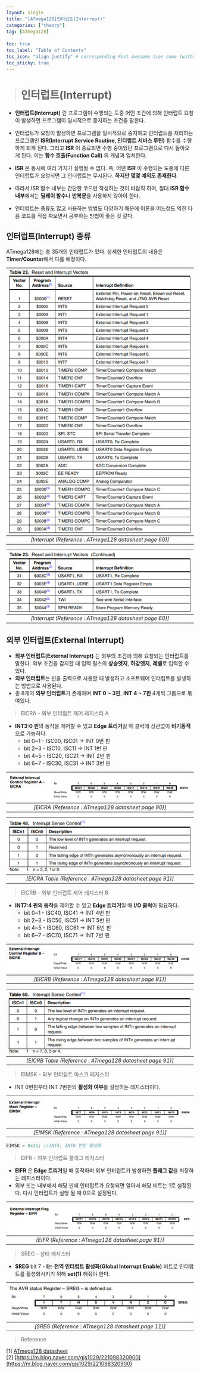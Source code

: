 ```yaml
---
layout: single
title: "[ATmega128]인터럽트(Interrupt)"
categories: ["theory"]
tag: [ATmega128]

toc: true
toc_label: "Table of Contents"
toc_icon: "align-justify" # corresponding Font Awesome icon name (without fa prefix)
toc_sticky: true
---
```


># 인터럽트(Interrupt)

* **인터럽트(Interrupt)** 란 프로그램이 수행되는 도중 어떤 조건에 의해 인터럽트 요청이 발생하면 프로그램이 일시적으로 중지하는 조건을 말한다.
* 인터럽트가 요청이 발생하면 프로그램을 일시적으로 중지하고 인터럽트를 처리하는 프로그램인 **ISR(Interrupt Service Routine, 인터럽트 서비스 루틴)** 함수를 수행하게 되게 된다. 그리고 **ISR** 이 종료되면 수행 중이었던 프로그램으로 다시 돌아오게 된다. 이는 **함수 호출(Function Call)** 의 개념과 일치한다.
* **ISR** 은 동시에 여러 가지가 실행될 수 없다. 즉, 어떤 **ISR** 이 수행되는 도중에 다른 인터럽트가 요청되면 그 인터럽트는 무시된다. **하지만 몇몇 예외도 존재한다.** 
* 따라서 ISR 함수 내부는 간단한 코드만 작성하는 것이 바람직 하며, 절대 **ISR 함수 내부**에서는 **딜레이 함수**나 **반복문**을 사용하지 않아야 한다.

* 인터럽트는 종류도 많고 사용하는 방법도 다양하기 때문에 이론을 어느정도 익힌 다음 코드를 직접 짜보면서 공부하는 방법이 좋은 것 같다.

## 인터럽트(Interrupt) 종류

ATmega128에는 총 35개의 인터럽트가 있다. 상세한 인터럽트의 내용은 **Timer/Counter**에서 다룰 예정이다.

|![blog](https://github.com/JiJinWoo/JiJinWoo.github.io/blob/master/assets/images/avrblog/interrupt1.PNG?raw=true)|
|:--:|
|*[Interrupt (Reference : ATmega128 datasheet page 60)]*|

|![blog](https://github.com/JiJinWoo/JiJinWoo.github.io/blob/master/assets/images/avrblog/interrupt2.PNG?raw=true)|
|:--:|
|*[Interrupt (Reference : ATmega128 datasheet page 60)]*|

## 외부 인터럽트(External Interrupt)

* **외부 인터럽트(External Interrupt)** 는 외부의 조건에 의해 요청되는 인터럽트를 말한다. 외부 조건을 감지할 때 입력 펄스의 **상승엣지**, **하강엣지**, **레벨**로 입력할 수 있다.
* **외부 인터럽트**는 핀을 출력으로 사용할 때 발생하고 소프트웨어 인터럽트를 발생하는 방법으로 사용된다.
* 총 8개의 **외부 인터럽트**가 존재하며 **INT 0 ~ 3핀**, **INT 4 ~ 7핀** 4개씩 그룹으로 묶여있다. 

> EICRA - 외부 인터럽트 제어 레지스터 A

* **INT3:0 핀**의 동작을 제어할 수 있고 **Edge 트리거**일 때 클럭에 상관없이 **비기동적**으로 가능하다.
	* bit 0~1 - ISC00, ISC01 -> INT 0번 핀
	* bit 2~3 - ISC10, ISC11 -> INT 1번 핀
	* bit 4~5 - ISC20, ISC21 -> INT 2번 핀
	* bit 6~7 - ISC30, ISC31 -> INT 3번 핀

|![blog](https://github.com/JiJinWoo/JiJinWoo.github.io/blob/master/assets/images/avrblog/EICRA%20page%2090.PNG?raw=true)|
|:--:|
|*[EICRA (Reference : ATmega128 datasheet page 90)]*|

|![blog](https://github.com/JiJinWoo/JiJinWoo.github.io/blob/master/assets/images/avrblog/EICRA%20table%20page%2091.PNG?raw=true)|
|:--:|
|*[EICRA Table (Reference : ATmega128 datasheet page 91)]*|

> EICRB - 외부 인터럽트 제어 레지스터 B

* **INT7:4 핀의 동작**을 제어할 수 있고 **Edge 트리거**일 때 **I/O 클럭**이 필요하다.
	* bit 0~1 - ISC40, ISC41 -> INT 4번 핀
	* bit 2~3 - ISC50, ISC51 -> INT 5번 핀
	* bit 4~5 - ISC60, ISC61 -> INT 6번 핀
	* bit 6~7 - ISC70, ISC71 -> INT 7번 핀

|![blog](https://github.com/JiJinWoo/JiJinWoo.github.io/blob/master/assets/images/avrblog/EICRB%20page%2091.PNG?raw=true)|
|:--:|
|*[EICRB (Reference : ATmega128 datasheet page 91)]*|

|![blog](https://github.com/JiJinWoo/JiJinWoo.github.io/blob/master/assets/images/avrblog/EICRB%20table%20page%2091.PNG?raw=true)|
|:--:|
|*[EICRB Table (Reference : ATmega128 datasheet page 91)]*|

> EIMSK - 외부 인터럽트 마스크 레지스터

* INT 0번핀부터 INT 7번핀의 **활성화 여부**를 설정하는 레지스터이다.

|![blog](https://github.com/JiJinWoo/JiJinWoo.github.io/blob/master/assets/images/avrblog/EIMSK%20page%2092.PNG?raw=true)|
|:--:|
|*[EIMSK (Reference : ATmega128 datasheet page 91)]*|

```cpp
EIMSK = 0x11; //INT4, INT0 번핀 활성화
```

> EIFR - 외부 인터럽트 플래그 레지스터

* **EIFR** 은 **Edge 트리거**일 때 동작하며 외부 인터럽트가 발생하면 **플래그 값**을 저장하는 레지스터이다.
* 외부 또는 내부에서 해당 핀에 인터럽트가 요청되면 알아서 해당 비트는 1로 설정된다. 다시 인터럽트가 실행 될 때 0으로 설정된다. 

|![blog](https://github.com/JiJinWoo/JiJinWoo.github.io/blob/master/assets/images/avrblog/EIFR%20page%2092.PNG?raw=true)|
|:--:|
|*[EIFR (Reference : ATmega128 datasheet page 91)]*|

> SREG - 상태 레지스터

* **SREG** bit 7 - **I**는 **전역 인터럽트 활성화(Global Interrupt Enable)** 비트로 인터럽트를 활성화시키기 위해 **set(1)** 해줘야 한다.

|![blog](https://github.com/JiJinWoo/JiJinWoo.github.io/blob/master/assets/images/avrblog/SREG%20page%2011.PNG?raw=true)|
|:--:|
|*[SREG (Reference : ATmega128 datasheet page 11)]*|

> Reference

[1] [ATmega128 datasheet](https://www.alldatasheet.com/view.jsp?Searchword=Atmega128%20datasheet&gclid=CjwKCAjwxZqSBhAHEiwASr9n9BnM2BYUT8UYk14wDrEEu2xSXP17kQdJLfsgKoZNEAQW1gyPJWnHxBoCnYgQAvD_BwE)    
[2] [https://m.blog.naver.com/gjs1029/221098320900](https://m.blog.naver.com/gjs1029/221098320900)
